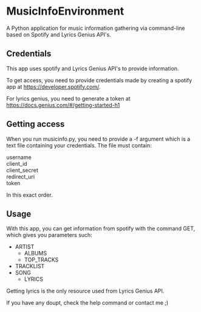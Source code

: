 # MusicInfoEnvironment

A Python application for music information gathering via command-line based on Spotify and Lyrics Genius API's.

## Credentials

This app uses spotify and Lyrics Genius API's to provide information.

To get access, you need to provide credentials made by creating a spotify app at https://developer.spotify.com/.

For lyrics genius, you need to generate a token at https://docs.genius.com/#/getting-started-h1

## Getting access

When you run musicinfo.py, you need to provide a -f argument which is a text file containing your credentials. The file must contain:

username  
client_id  
client_secret  
redirect_uri  
token  

In this exact order.

## Usage

With this app, you can get information from spotify with the command GET, which gives you parameters such:

* ARTIST
     * ALBUMS
     * TOP_TRACKS
* TRACKLIST
* SONG
     * LYRICS

Getting lyrics is the only resource used from Lyrics Genius API.  
  
If you have any doupt, check the help command or contact me ;)
